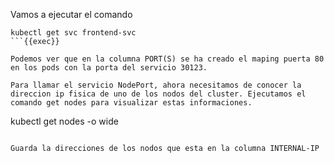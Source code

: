 Vamos a ejecutar el comando

```
kubectl get svc frontend-svc
```{{exec}}

Podemos ver que en la columna PORT(S) se ha creado el maping puerta 80 en los pods con la porta del servicio 30123.

Para llamar el servicio NodePort, ahora necesitamos de conocer la direccion ip fisica de uno de los nodos del cluster. Ejecutamos el comando get nodes para visualizar estas informaciones.

```
kubectl get nodes -o wide
```{{exec}}

Guarda la direcciones de los nodos que esta en la columna INTERNAL-IP